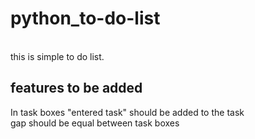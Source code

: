#  python_to-do-list
<br>
this is simple to do list.<br>
<h2>features to be added</h2>
In task boxes "entered task" should be added to the task
<br>
gap should be equal between  task boxes 
